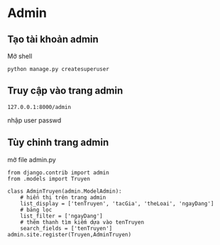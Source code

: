 # Admin
## Tạo tài khoản admin
Mở shell 
```
python manage.py createsuperuser
```
## Truy cập vào trang admin
```
127.0.0.1:8000/admin
```
nhập user passwd
## Tùy chỉnh trang admin
mở file admin.py
```
from django.contrib import admin
from .models import Truyen

class AdminTruyen(admin.ModelAdmin):
    # hiển thị trên trang admin
    list_display = ['tenTruyen', 'tacGia', 'theLoai', 'ngayDang']
    # bảng lọc
    list_filter = ['ngayDang']
    # thêm thanh tìm kiếm dựa vào tenTruyen
    search_fields = ['tenTruyen']
admin.site.register(Truyen,AdminTruyen)
```
